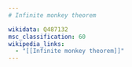 ```yaml
---
# Infinite monkey theorem

wikidata: Q487132
msc_classification: 60
wikipedia_links:
  - "[[Infinite monkey theorem]]"
---
```

